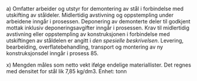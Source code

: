 a) Omfatter arbeider og utstyr for demontering av stål i forbindelse med utskifting av ståldeler. Midlertidig avstivning og oppstempling under arbeidene inngår i prosessen. Deponering av demonterte deler til godkjent mottak inklusiv deponeringsavgifter inngår i prosessen.
Krav til midlertidig avstivning eller oppstempling av konstruksjonen i forbindelse med utskiftingen av ståldelen er angitt i *den spesielle beskrivelsen*.
Levering, bearbeiding, overflatebehandling, transport og montering av ny konstruksjonsdel inngår i prosess 85.

x) Mengden måles som netto vekt ifølge endelige materiallister. Det regnes med densitet for stål lik 7,85 kg/dm3. Enhet: tonn

